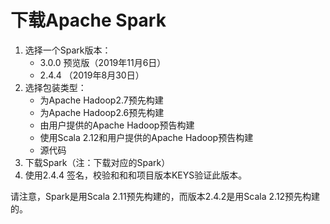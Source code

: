 下载Apache Spark
===================================================================================
1. 选择一个Spark版本：
    + 3.0.0  预览版（2019年11月6日）
    + 2.4.4 （2019年8月30日）
2. 选择包装类型：
    + 为Apache Hadoop2.7预先构建
    + 为Apache Hadoop2.6预先构建
    + 由用户提供的Apache Hadoop预告构建
    + 使用Scala 2.12和用户提供的Apache Hadoop预告构建
    + 源代码
3. 下载Spark（注：下载对应的Spark）
4. 使用2.4.4 签名，校验和和和项目版本KEYS验证此版本。

请注意，Spark是用Scala 2.11预先构建的，而版本2.4.2是用Scala 2.12预先构建的。